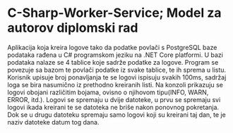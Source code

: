 # C-Sharp-Worker-Service; Model za autorov diplomski rad
Aplikacija koja kreira logove tako da podatke povlači s PostgreSQL baze podataka rađena u C# programskom jeziku na .NET Core platformi.
U bazi podataka nalaze se 4 tablice koje sadrže podatke za logove. Program se povezuje sa bazom te povlači podatke iz svake tablice, te ih sprema u listu. 
Korisnik upisuje broj ponavljanja te se logovi ispisuju svakih 100ms, sadržaj loga se bira nasumično iz prethodno kreiranih listi.
Na konzoli prikazuju se logovi obojani različitim bojama, ovisno o njihovom tipu(INFO, WARN, ERROR, itd.).
Logovi se spremaju u dvije datoteke, u prvu se spremaju svi logovi ikada kreirani te se datoteka ne briše nakon ponovnog pokretanja. 
Dok se u drugu datoteku spremaju samo logovi koji su kreirani taj dan, te je naziv datoteke datum tog dana.
